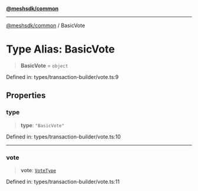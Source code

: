 [**@meshsdk/common**](../README.md)

***

[@meshsdk/common](../globals.md) / BasicVote

# Type Alias: BasicVote

> **BasicVote** = `object`

Defined in: types/transaction-builder/vote.ts:9

## Properties

### type

> **type**: `"BasicVote"`

Defined in: types/transaction-builder/vote.ts:10

***

### vote

> **vote**: [`VoteType`](VoteType.md)

Defined in: types/transaction-builder/vote.ts:11

